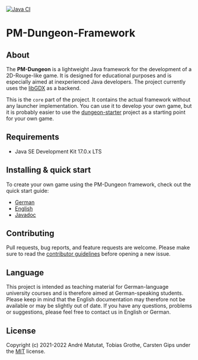 [![Java CI](https://github.com/PM-Dungeon/core/actions/workflows/github_ci.yml/badge.svg)](https://github.com/PM-Dungeon/core/actions/workflows/github_ci.yml)

# PM-Dungeon-Framework

## About

The **PM-Dungeon** is a lightweight Java framework for the development of a 2D-Rouge-like game. It is designed for educational purposes and is especially aimed at inexperienced Java developers. The project currently uses the [libGDX](https://libgdx.com/) as a backend.

This is the `core` part of the project. It contains the actual framework without any launcher implementation. You can use it to develop your own game, but it is probably easier to use the [dungeon-starter](https://github.com/PM-Dungeon/dungeon-starter) project as a starting point for your own game.

## Requirements

- Java SE Development Kit 17.0.x LTS

## Installing & quick start

To create your own game using the PM-Dungeon framework, check out the quick start guide:

- [German](https://github.com/PM-Dungeon/dungeon-starter/blob/master/documentation/quickstart_de.md)
- [English](https://github.com/PM-Dungeon/dungeon-starter/blob/master/documentation/quickstart_en.md)
- [Javadoc](https://javadoc.io/doc/io.github.pm-dungeon/core/latest/index.html)

## Contributing

Pull requests, bug reports, and feature requests are welcome. Please make sure to read the [contributor guidelines](CONTRIBUTING.md) before opening a new issue.

## Language

This project is intended as teaching material for German-language university courses and is therefore aimed at German-speaking students. Please keep in mind that the English documentation may therefore not be available or may be slightly out of date. If you have any questions, problems or suggestions, please feel free to contact us in English or German.

## License

Copyright (c) 2021-2022 André Matutat, Tobias Grothe, Carsten Gips under the [MIT](LICENSE.md) license.

